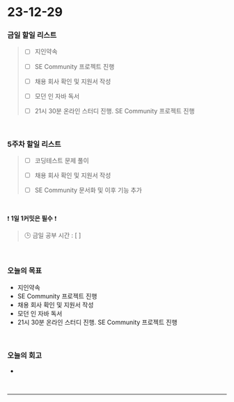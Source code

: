 # 23-12-29
### 금일 할일 리스트
> - [ ]  지인약속
>
> - [ ]  SE Community 프로젝트 진행
>
> - [ ]  채용 회사 확인 및 지원서 작성
>
> - [ ]  모던 인 자바 독서
>
> - [ ]  21시 30분 온라인 스터디 진행. SE Community 프로젝트 진행


<br/>

### 5주차 할일 리스트  
> - [ ]  코딩테스트 문제 풀이
>
> - [ ]  채용 회사 확인 및 지원서 작성
>
> - [ ]  SE Community 문서화 및 이후 기능 추가

<br/>

❗ **1일 1커밋은 필수** ❗
> 🕒 금일 공부 시간 : [  ]
  
<br/>

### 오늘의 목표
- 지인약속
- SE Community 프로젝트 진행
- 채용 회사 확인 및 지원서 작성
- 모던 인 자바 독서
- 21시 30분 온라인 스터디 진행. SE Community 프로젝트 진행

<br>

### 오늘의 회고
- 


<br/>

------------  
